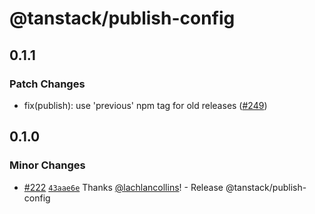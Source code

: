 # @tanstack/publish-config

## 0.1.1

### Patch Changes

- fix(publish): use 'previous' npm tag for old releases ([#249](https://github.com/TanStack/config/pull/249))

## 0.1.0

### Minor Changes

- [#222](https://github.com/TanStack/config/pull/222) [`43aae6e`](https://github.com/TanStack/config/commit/43aae6efe2642634e1ce1867b80b15a8cc829ac6) Thanks [@lachlancollins](https://github.com/lachlancollins)! - Release @tanstack/publish-config
